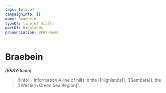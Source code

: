 ```yaml
---
tags: [place]
campaignInfo: []
name: Braebein
typeOf: line of hills
partOf: Highlands
pronunciation: BRAY-been
---
```

# Braebein
*(BRAY-been)*
>[!info]+ Information
> A line of hills in the [[Highlands]], [[Sembara]], the [[Western Green Sea Region]]



